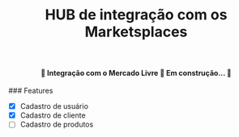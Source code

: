 <h1 align="center">HUB de integração com os Marketsplaces</h1>
<br>
<h4 align="center"> 
	🚧  Integração com o Mercado Livre 🚀 Em construção...  🚧

</h4>
### Features

- [x] Cadastro de usuário
- [x] Cadastro de cliente
- [ ] Cadastro de produtos
